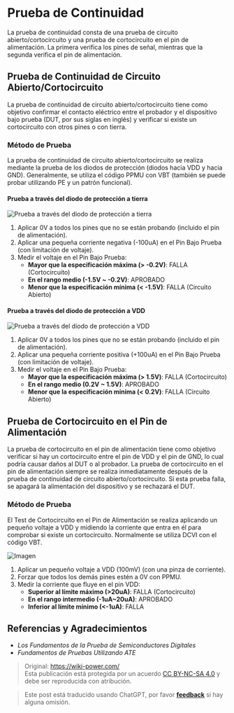 # Prueba de Continuidad

La prueba de continuidad consta de una prueba de circuito abierto/cortocircuito y una prueba de cortocircuito en el pin de alimentación. La primera verifica los pines de señal, mientras que la segunda verifica el pin de alimentación.

## Prueba de Continuidad de Circuito Abierto/Cortocircuito

La prueba de continuidad de circuito abierto/cortocircuito tiene como objetivo confirmar el contacto eléctrico entre el probador y el dispositivo bajo prueba (DUT, por sus siglas en inglés) y verificar si existe un cortocircuito con otros pines o con tierra.

### Método de Prueba

La prueba de continuidad de circuito abierto/cortocircuito se realiza mediante la prueba de los diodos de protección (diodos hacia VDD y hacia GND). Generalmente, se utiliza el código PPMU con VBT (también se puede probar utilizando PE y un patrón funcional).

#### Prueba a través del diodo de protección a tierra

![Prueba a través del diodo de protección a tierra](https://img.wiki-power.com/d/wiki-media/img/20220909003924.png)

1. Aplicar 0V a todos los pines que no se están probando (incluido el pin de alimentación).
2. Aplicar una pequeña corriente negativa (-100uA) en el Pin Bajo Prueba (con limitación de voltaje).
3. Medir el voltaje en el Pin Bajo Prueba:
   - **Mayor que la especificación máxima (> -0.2V)**: FALLA (Cortocircuito)
   - **En el rango medio (-1.5V ~ -0.2V)**: APROBADO
   - **Menor que la especificación mínima (< -1.5V)**: FALLA (Circuito Abierto)

#### Prueba a través del diodo de protección a VDD

![Prueba a través del diodo de protección a VDD](https://img.wiki-power.com/d/wiki-media/img/20220909004139.png)

1. Aplicar 0V a todos los pines que no se están probando (incluido el pin de alimentación).
2. Aplicar una pequeña corriente positiva (+100uA) en el Pin Bajo Prueba (con limitación de voltaje).
3. Medir el voltaje en el Pin Bajo Prueba:
   - **Mayor que la especificación máxima (> 1.5V)**: FALLA (Cortocircuito)
   - **En el rango medio (0.2V ~ 1.5V)**: APROBADO
   - **Menor que la especificación mínima (< 0.2V)**: FALLA (Circuito Abierto)

## Prueba de Cortocircuito en el Pin de Alimentación

La prueba de cortocircuito en el pin de alimentación tiene como objetivo verificar si hay un cortocircuito entre el pin de VDD y el pin de GND, lo cual podría causar daños al DUT o al probador. La prueba de cortocircuito en el pin de alimentación siempre se realiza inmediatamente después de la prueba de continuidad de circuito abierto/cortocircuito. Si esta prueba falla, se apagará la alimentación del dispositivo y se rechazará el DUT.

### Método de Prueba

El Test de Cortocircuito en el Pin de Alimentación se realiza aplicando un pequeño voltaje a VDD y midiendo la corriente que entra en él para comprobar si existe un cortocircuito. Normalmente se utiliza DCVI con el código VBT.

![Imagen](https://img.wiki-power.com/d/wiki-media/img/20220910155805.png)

1. Aplicar un pequeño voltaje a VDD (100mV) (con una pinza de corriente).
2. Forzar que todos los demás pines estén a 0V con PPMU.
3. Medir la corriente que fluye en el pin VDD:
   - **Superior al límite máximo (>20uA)**: FALLA (Cortocircuito)
   - **En el rango intermedio (-1uA~20uA)**: APROBADO
   - **Inferior al límite mínimo (<-1uA)**: FALLA

## Referencias y Agradecimientos

- _Los Fundamentos de la Prueba de Semiconductores Digitales_
- _Fundamentos de Pruebas Utilizando ATE_

> Original: <https://wiki-power.com/>  
> Esta publicación está protegida por un acuerdo [CC BY-NC-SA 4.0](https://creativecommons.org/licenses/by/4.0/deed.en) y debe ser reproducida con atribución.

> Este post está traducido usando ChatGPT, por favor [**feedback**](https://github.com/linyuxuanlin/Wiki_MkDocs/issues/new) si hay alguna omisión.